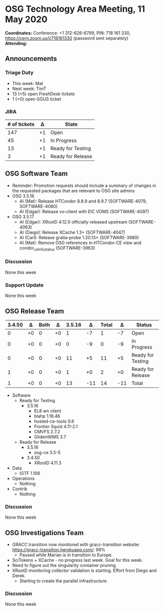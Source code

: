 # OSG Technology Area Meeting, 11 May 2020

**Coordinates:** Conference: +1 312-626-6799, PIN: 718 161 330, <https://cern.zoom.us/j/718161330> (password sent separately)  
**Attending:**   


## Announcements


### Triage Duty

-   This week: Mat
-   Next week: TimT
-   13 (+5) open FreshDesk tickets
-   1 (+0) open GGUS ticket


### JIRA

| # of tickets | &Delta; | State             |
|------------ |------- |----------------- |
| 147          | +1      | Open              |
| 45           | +1      | In Progress       |
| 13           | +1      | Ready for Testing |
| 3            | +1      | Ready for Release |


## OSG Software Team

-   Reminder: Promotion requests should include a summary of changes in the requested packages that are relevant to OSG site admins
-   OSG 3.5.16  
    -   AI (Mat): Release HTCondor 8.8.9 and 8.9.7 (SOFTWARE-4079, SOFTWARE-4080)
    -   AI (Edgar): Release vo-client with EIC VOMS (SOFTWARE-4097)
-   OSG 3.5.17  
    -   AI (Edgar): XRootD 4.12.0 officially released upstream (SOFTWARE-4063)
    -   AI (Diego): Release XCache 1.3+ (SOFTWARE-4047)
    -   AI (Carl): Release gratia-probe 1.20.13+ (SOFTWARE-3980)
    -   AI (Mat): Remove OSG references in HTCondor-CE view and condor<sub>ce</sub><sub>info</sub><sub>status</sub> (SOFTWARE-3963)


### Discussion

None this week  


### Support Update

None this week  


## OSG Release Team

| 3.4.50 | &Delta; | Both | &Delta; | 3.5.16 | &Delta; | Total | &Delta; | Status            |
| ------ | ------- | ---- | ------- | ------ | ------- | ----- | ------- | ----------------- |
| 0      | +0      | 0    | +0      | 1      | -7      | 1     | -7      | Open              |
| 0      | +0      | 0    | +0      | 0      | -9      | 0     | -9      | In Progress       |
| 0      | +0      | 0    | +0      | 11     | +5      | 11    | +5      | Ready for Testing |
| 1      | +0      | 0    | +0      | 1      | +0      | 2     | +0      | Ready for Release |
| 1      | +0      | 0    | +0      | 13     | -11     | 14    | -11     | Total             |

-   Software  
    -   Ready for Testing  
        -   3.5.16  
            -   EL8 wn client
            -   blahp 1.18.46
            -   hosted-ce-tools 0.6
            -   Frontier Squid 4.11-2.1
            -   CMVFS 2.7.2
            -   GlideinWMS 3.7
    -   Ready for Release  
        -   3.5.16  
            -   osg-ce 3.5-5
        -   3.4.50  
            -   XRootD 4.11.3
-   Data  
    -   IGTF 1.106
-   Operations  
    -   Nothing
-   Contrib  
    -   Nothing


### Discussion

None this week  


## OSG Investigations Team

-   GRACC transition now monitored with gracc-transition website: <https://gracc-transition.herokuapp.com/>: 99%  
    -   Paused while Marian is in transition to Europe.
-   SciTokens + XCache - no progress last week.  Goal for this week.
-   Need to figure out the singularity container pruning.
-   XRootD monitoring collector validation is starting.  Effort from Diego and Derek.  
    -   Starting to create the parallel infrastructure.


### Discussion

None this week
